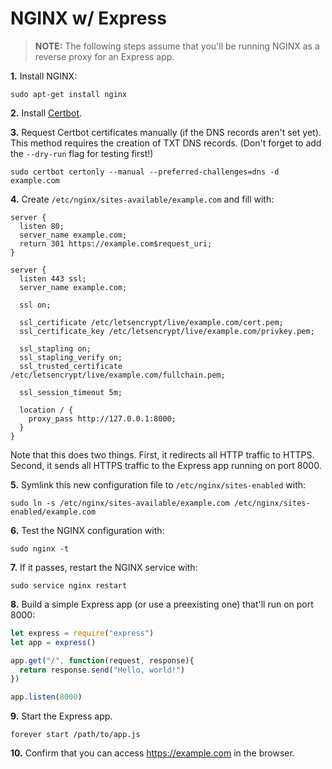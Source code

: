 # NGINX w/ Express

> **NOTE:** The following steps assume that you'll be running NGINX as a reverse proxy for an Express app.

**1.** Install NGINX:

```
sudo apt-get install nginx
```

**2.** Install [Certbot](https://certbot.eff.org/).

**3.** Request Certbot certificates manually (if the DNS records aren't set yet). This method requires the creation of TXT DNS records. (Don't forget to add the `--dry-run` flag for testing first!)

```
sudo certbot certonly --manual --preferred-challenges=dns -d example.com
```

**4.** Create `/etc/nginx/sites-available/example.com` and fill with:

```
server {
  listen 80;
  server_name example.com;
  return 301 https://example.com$request_uri;
}

server {
  listen 443 ssl;
  server_name example.com;

  ssl on;

  ssl_certificate /etc/letsencrypt/live/example.com/cert.pem;
  ssl_certificate_key /etc/letsencrypt/live/example.com/privkey.pem;

  ssl_stapling on;
  ssl_stapling_verify on;
  ssl_trusted_certificate /etc/letsencrypt/live/example.com/fullchain.pem;

  ssl_session_timeout 5m;

  location / {
    proxy_pass http://127.0.0.1:8000;
  }
}
```

Note that this does two things. First, it redirects all HTTP traffic to HTTPS. Second, it sends all HTTPS traffic to the Express app running on port 8000.

**5.** Symlink this new configuration file to `/etc/nginx/sites-enabled` with:

```
sudo ln -s /etc/nginx/sites-available/example.com /etc/nginx/sites-enabled/example.com
```

**6.** Test the NGINX configuration with:

```
sudo nginx -t
```

**7.** If it passes, restart the NGINX service with:

```
sudo service nginx restart
```

**8.** Build a simple Express app (or use a preexisting one) that'll run on port 8000:

```js
let express = require("express")
let app = express()

app.get("/", function(request, response){
  return response.send("Hello, world!")
})

app.listen(8000)
```

**9.** Start the Express app.

```
forever start /path/to/app.js
```

**10.** Confirm that you can access https://example.com in the browser.

